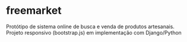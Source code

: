 # freemarket
Protótipo de sistema online de busca e venda de produtos artesanais. Projeto responsivo (bootstrap.js) em implementação com Django/Python
